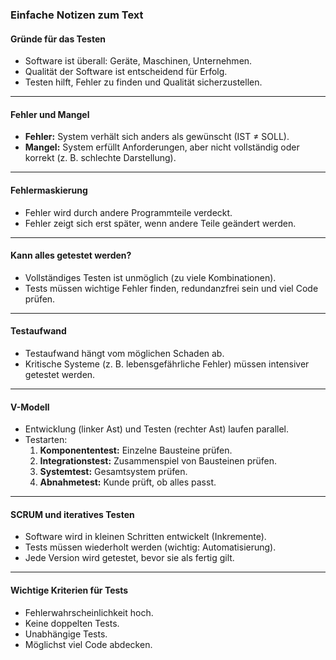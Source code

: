 ### Einfache Notizen zum Text

#### **Gründe für das Testen**
- Software ist überall: Geräte, Maschinen, Unternehmen.
- Qualität der Software ist entscheidend für Erfolg.
- Testen hilft, Fehler zu finden und Qualität sicherzustellen.

---

#### **Fehler und Mangel**
- **Fehler:** System verhält sich anders als gewünscht (IST ≠ SOLL).
- **Mangel:** System erfüllt Anforderungen, aber nicht vollständig oder korrekt (z. B. schlechte Darstellung).

---

#### **Fehlermaskierung**
- Fehler wird durch andere Programmteile verdeckt.
- Fehler zeigt sich erst später, wenn andere Teile geändert werden.

---

#### **Kann alles getestet werden?**
- Vollständiges Testen ist unmöglich (zu viele Kombinationen).
- Tests müssen wichtige Fehler finden, redundanzfrei sein und viel Code prüfen.

---

#### **Testaufwand**
- Testaufwand hängt vom möglichen Schaden ab.
- Kritische Systeme (z. B. lebensgefährliche Fehler) müssen intensiver getestet werden.

---

#### **V-Modell**
- Entwicklung (linker Ast) und Testen (rechter Ast) laufen parallel.
- Testarten:
  1. **Komponententest:** Einzelne Bausteine prüfen.
  2. **Integrationstest:** Zusammenspiel von Bausteinen prüfen.
  3. **Systemtest:** Gesamtsystem prüfen.
  4. **Abnahmetest:** Kunde prüft, ob alles passt.

---

#### **SCRUM und iteratives Testen**
- Software wird in kleinen Schritten entwickelt (Inkremente).
- Tests müssen wiederholt werden (wichtig: Automatisierung).
- Jede Version wird getestet, bevor sie als fertig gilt.

---

#### **Wichtige Kriterien für Tests**
- Fehlerwahrscheinlichkeit hoch.
- Keine doppelten Tests.
- Unabhängige Tests.
- Möglichst viel Code abdecken.
